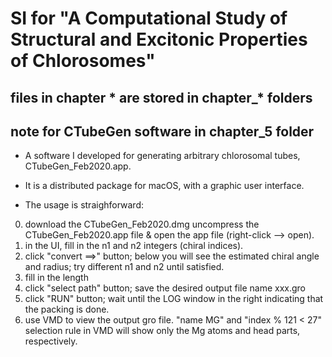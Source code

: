 # SI for "A Computational Study of Structural and Excitonic Properties of Chlorosomes"

## files in chapter * are stored in chapter_* folders

## note for CTubeGen software in chapter_5 folder
- A software I developed for generating arbitrary chlorosomal tubes, CTubeGen_Feb2020.app.

- It is a distributed package for macOS, with a graphic user interface. 

- The usage is straighforward: 

0. download the CTubeGen_Feb2020.dmg uncompress the CTubeGen_Feb2020.app file & open the app file (right-click --> open).
1. in the UI, fill in the n1 and n2 integers (chiral indices).
2. click "convert ==>" button; below you will see the estimated chiral angle and radius; try different n1 and n2 until satisfied.
3. fill in the length
4. click "select path" button; save the desired output file name xxx.gro
5. click "RUN" button; wait until the LOG window in the right indicating that the packing is done.
6. use VMD to view the output gro file. "name MG" and "index % 121 < 27" selection rule in VMD will show only the Mg atoms and head parts, respectively.



